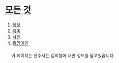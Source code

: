 <!DOCTYPE html>
<html>
  <head>
    <title>모든것</title>
    <meta charset = "UTF-8">
    <link rel="stylesheet" href="style.css">
  </head>
  <body>
    <h1><a href="">모든 것</a></h1>
    <div id="grid">
    <ol>
      <li><a href="info.html">정보</a></li>
      <li><a href="hby.html">취미</a></li>
      <li><a href="pht.html">사진</a></li>   
      <li><a href="https://search.naver.com/search.naver?sm=top_hty&fbm=1&ie=utf8&query=%EA%B9%80%ED%9D%AC%EC%B2%A0" target="_blank" title="김희철 네이버 검색">동명이인</a></li>
    </ol>
    </div>
    <p style="margin:20px" ></style>이 페이지는 전주사는 김희철에 대한 정보를 담고있습니다.
  </body>
</html>
